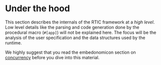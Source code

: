 # Under the hood

This section describes the internals of the RTIC framework at a *high level*.
Low level details like the parsing and code generation done by the procedural
macro (`#[app]`) will not be explained here. The focus will be the analysis of
the user specification and the data structures used by the runtime.

We highly suggest that you read the embedonomicon section on [concurrency]
before you dive into this material.

[concurrency]: https://github.com/rust-embedded/embedonomicon/pull/48

